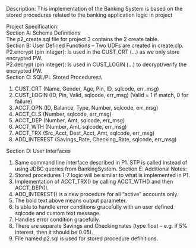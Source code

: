 Description:
This implementation of the Banking System is based on the stored procedures related to the banking application logic in project

Project Specification:\
Section A: Schema Definitions\
The p2_create.sql file for project 3 contains the 2 create table.\
Section B: User Defined Functions – Two UDFs are created in create.clp.\
P2.encrypt (pin integer): Is used in the CUST_CRT (…) as we only store encrypted PW.\
P2.decrypt (pin integer): Is used in CUST_LOGIN (…) to decrypt/verify the encrypted PW.\
Section C: SQL/PL Stored Procedures:\
1. CUST_CRT (Name, Gender, Age, Pin, ID, sqlcode, err_msg)
2. CUST_LOGIN (ID, Pin, Valid, sqlcode, err_msg) (Valid = 1 if match, 0 for failure)
3. ACCT_OPN (ID, Balance, Type, Number, sqlcode, err_msg)
4. ACCT_CLS (Number, sqlcode, err_msg)
5. ACCT_DEP (Number, Amt, sqlcode, err_msg)
6. ACCT_WTH (Number, Amt, sqlcode, err_msg)
7. ACCT_TRX (Src_Acct, Dest_Acct, Amt, sqlcode, err_msg)
8. ADD_INTEREST (Savings_Rate, Checking_Rate, sqlcode, err_msg)

   
Section D: User Interfaces 
1. Same command line interface described in P1. STP is called instead of using JDBC queries from BankingSystem.
Section E: Additional Notes:
1. Stored procedures 1-7 logic will be similar to what is implemented in P1.
2. Implementation of ACCT_TRX() by calling ACCT_WTH() and then ACCT_DEP()l.
3. ADD_INTEREST() is a new procedure for all “active” accounts only.
4. The bold text above means output parameter.
5. Is able to handle error conditions gracefully with an user defined sqlcode and custom text
message.
6. Handles error condition gracefully.
7. There are separate Savings and Checking rates (type float – e.g. if 5% interest, then it should be
0.05).
8. File named p2.sql is used for stored procedure definitions.

